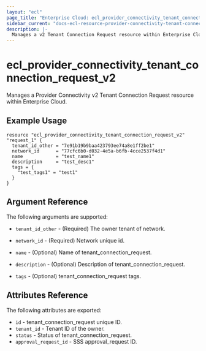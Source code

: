 ```yaml
---
layout: "ecl"
page_title: "Enterprise Cloud: ecl_provider_connectivity_tenant_connection_request_v2"
sidebar_current: "docs-ecl-resource-provider-connectivity-tenant-connection-request-v2"
description: |-
  Manages a v2 Tenant Connection Request resource within Enterprise Cloud.
---
```


# ecl_provider_connectivity_tenant_connection_request_v2

Manages a Provider Connectivity v2 Tenant Connection Request resource within Enterprise Cloud.

## Example Usage

```hcl
resource "ecl_provider_connectivity_tenant_connection_request_v2" "request_1" {
  tenant_id_other = "7e91b19b9baa423793ee74a8e1ff2be1"
  network_id      = "77cfc6b0-d032-4e5a-b6fb-4cce2537f4d1"
  name            = "test_name1"
  description     = "test_desc1"
  tags = {
    "test_tags1" = "test1"
  }
}
```

## Argument Reference

The following arguments are supported:

* `tenant_id_other` - (Required) 	The owner tenant of network.

* `network_id` - (Required) 	Network unique id.

* `name` - (Optional) 	Name of tenant_connection_request.

* `description` - (Optional) 	Description of tenant_connection_request.

* `tags` - (Optional) 	tenant_connection_request tags.

## Attributes Reference

The following attributes are exported:

* `id` - tenant_connection_request unique ID.
* `tenant_id` - Tenant ID of the owner.
* `status` - Status of tenant_connection_request.
* `approval_request_id` - SSS approval_request ID.
